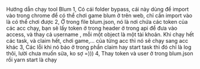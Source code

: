 Hướng dẫn chạy tool Blum
1, Có cái folder bypass, cái này dùng để import vào trong chrome để có thể chơi game blum ở trên web, chỉ cần import vào là có thể chơi được
2, Ở trong file blum.json, nó là nơi chứa các token của các acc chạy, bạn sẽ lấy token ở trong header ở trong api để đưa vào access, và thay cả username , mỗi một object là một tài khoản. Khi chạy hết các task, và claim hết, chơi game,... của từng acc thì nó sẽ chạy sang acc khác
3, Các lỗi khi nó báo ở trong phần claim hay start task thì đó chỉ là log thôi, lười chưa muốn sửa, ko sợ =))) 
4, Thay token và user ở trong blum.json rồi yarn start là chạy
